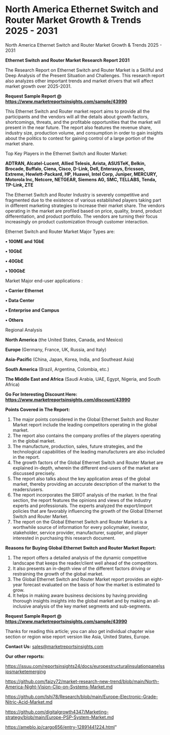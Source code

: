 # North America Ethernet Switch and Router Market Growth & Trends 2025 - 2031
North America Ethernet Switch and Router Market Growth & Trends 2025 - 2031

<strong>Ethernet Switch and Router Market Research Report 2031</strong>

The Research Report on Ethernet Switch and Router Market is a Skillful and Deep Analysis of the Present Situation and Challenges. This research report also analyzes other important trends and market drivers that will affect market growth over 2025-2031.

<strong>Request Sample Report @ <a href=https://www.marketreportsinsights.com/sample/43990>https://www.marketreportsinsights.com/sample/43990</a></strong>

This Ethernet Switch and Router market report aims to provide all the participants and the vendors will all the details about growth factors, shortcomings, threats, and the profitable opportunities that the market will present in the near future. The report also features the revenue share, industry size, production volume, and consumption in order to gain insights about the politics to contest for gaining control of a large portion of the market share.

Top Key Players in the Ethernet Switch and Router Market:

<strong>ADTRAN, Alcatel-Lucent, Allied Telesis, Arista, ASUSTeK, Belkin, Brocade, Buffalo, Ciena, Cisco, D-Link, Dell, Enterasys, Ericsson, Extreme, Hewlett-Packard, HP, Huawei, Intel Corp, Juniper, MERCURY, Motorola Inc, Netcore, NETGEAR, Siemens AG, SMC, TELLABS, Tenda, TP-Link, ZTE</strong>

The Ethernet Switch and Router Industry is severely competitive and fragmented due to the existence of various established players taking part in different marketing strategies to increase their market share. The vendors operating in the market are profiled based on price, quality, brand, product differentiation, and product portfolio. The vendors are turning their focus increasingly on product customization through customer interaction.

Ethernet Switch and Router Market Major Types are:

<strong>•  100ME and 1GbE

•  10GbE

•  40GbE

•  100GbE</strong>

Market Major end-user applications :

<strong>•  Carrier Ethernet

•  Data Center

•  Enterprise and Campus

•  Others</strong>

Regional Analysis

</u><strong><b>North America</b></strong> (the United States, Canada, and Mexico)

<strong><b>Europe </b></strong>(Germany, France, UK, Russia, and Italy)

<strong><b>Asia-Pacific</b></strong> (China, Japan, Korea, India, and Southeast Asia)

<strong><b>South America</b></strong> (Brazil, Argentina, Colombia, etc.)

<strong><b>The Middle East and Africa</b></strong> (Saudi Arabia, UAE, Egypt, Nigeria, and South Africa)

<strong>Go For Interesting Discount Here: <a href=https://www.marketreportsinsights.com/discount/43990>https://www.marketreportsinsights.com/discount/43990</a></strong>

<strong>Points Covered in The Report:</strong>
<ol>
  <li>The major points considered in the Global Ethernet Switch and Router Market report include the leading competitors operating in the global market.</li>
  <li>The report also contains the company profiles of the players operating in the global market.</li>
  <li>The manufacture, production, sales, future strategies, and the technological capabilities of the leading manufacturers are also included in the report.</li>
  <li>The growth factors of the Global Ethernet Switch and Router Market are explained in-depth, wherein the different end-users of the market are discussed precisely.</li>
  <li>The report also talks about the key application areas of the global market, thereby providing an accurate description of the market to the readers/users.</li>
  <li>The report incorporates the SWOT analysis of the market. In the final section, the report features the opinions and views of the industry experts and professionals. The experts analyzed the export/import policies that are favorably influencing the growth of the Global Ethernet Switch and Router Market.</li>
  <li>The report on the Global Ethernet Switch and Router Market is a worthwhile source of information for every policymaker, investor, stakeholder, service provider, manufacturer, supplier, and player interested in purchasing this research document.</li>
</ol>
<strong>Reasons for Buying Global Ethernet Switch and Router Market Report:</strong>

<ol>
  <li>The report offers a detailed analysis of the dynamic competitive landscape that keeps the reader/client well ahead of the competitors.</li>
  <li>It also presents an in-depth view of the different factors driving or restraining the growth of the global market.</li>
  <li>The Global Ethernet Switch and Router Market report provides an eight-year forecast evaluated on the basis of how the market is estimated to grow.</li>
  <li>It helps in making aware business decisions by having providing thorough insights insights into the global market and by making an all-inclusive analysis of the key market segments and sub-segments.</li>
</ol>
<strong>Request Sample Report @ <a href=https://www.marketreportsinsights.com/sample/43990>https://www.marketreportsinsights.com/sample/43990</a></strong>


Thanks for reading this article; you can also get individual chapter wise section or region wise report version like Asia, United States, Europe.

<strong>Contact Us:</strong>
sales@marketreportsinsights.com

<strong>Our other reports:</strong>

<a href=https://issuu.com/reportsinsights24/docs/europestructuralinsulationpanelssipsmarketemerging>https://issuu.com/reportsinsights24/docs/europestructuralinsulationpanelssipsmarketemerging</a>

<a href=https://github.com/faizy72/market-research-new-trend/blob/main/North-America-Night-Vision-Clip-on-Systems-Market.md>https://github.com/faizy72/market-research-new-trend/blob/main/North-America-Night-Vision-Clip-on-Systems-Market.md</a>

<a href=https://github.com/Ishi78/Research/blob/main/Europe-Electronic-Grade-Nitric-Acid-Market.md>https://github.com/Ishi78/Research/blob/main/Europe-Electronic-Grade-Nitric-Acid-Market.md</a>

<a href=https://github.com/digitalgrowth4347/Marketing-strategy/blob/main/Europe-PSP-System-Market.md>https://github.com/digitalgrowth4347/Marketing-strategy/blob/main/Europe-PSP-System-Market.md</a>

<a href=https://ameblo.jp/cargo656/entry-12891441224.html>https://ameblo.jp/cargo656/entry-12891441224.html</a>"
